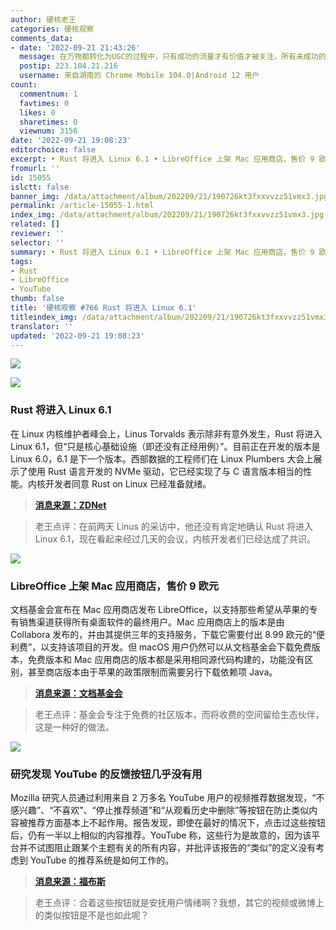 ```yaml
---
author: 硬核老王
categories: 硬核观察
comments_data:
- date: '2022-09-21 21:43:26'
  message: 在万物都转化为UGC的过程中，只有成功的流量才有价值才被关注，所有未成功的都时刻准备着成功。平台为了内容的不断产生也总和咱们说，这条道没有失败学说，只有成功学说。
  postip: 223.104.21.216
  username: 来自湖南的 Chrome Mobile 104.0|Android 12 用户
count:
  commentnum: 1
  favtimes: 0
  likes: 0
  sharetimes: 0
  viewnum: 3156
date: '2022-09-21 19:08:23'
editorchoice: false
excerpt: • Rust 将进入 Linux 6.1 • LibreOffice 上架 Mac 应用商店，售价 9 欧元 • 研究发现 YouTube 的反馈按钮几乎没有用
fromurl: ''
id: 15055
islctt: false
banner_img: /data/attachment/album/202209/21/190726kt3fxxvvzz51vmx3.jpg
permalink: /article-15055-1.html
index_img: /data/attachment/album/202209/21/190726kt3fxxvvzz51vmx3.jpg
related: []
reviewer: ''
selector: ''
summary: • Rust 将进入 Linux 6.1 • LibreOffice 上架 Mac 应用商店，售价 9 欧元 • 研究发现 YouTube 的反馈按钮几乎没有用
tags:
- Rust
- LibreOffice
- YouTube
thumb: false
title: '硬核观察 #766 Rust 将进入 Linux 6.1'
titleindex_img: /data/attachment/album/202209/21/190726kt3fxxvvzz51vmx3.jpg
translator: ''
updated: '2022-09-21 19:08:23'
---
```


![](/data/attachment/album/202209/21/190726kt3fxxvvzz51vmx3.jpg)


![](/data/attachment/album/202209/21/190733txi0gvgywmb6i0vr.jpg)


### Rust 将进入 Linux 6.1


在 Linux 内核维护者峰会上，Linus Torvalds 表示除非有意外发生，Rust 将进入 Linux 6.1，但“只是核心基础设施（即还没有正经用例）”。目前正在开发的版本是 Linux 6.0，6.1 是下一个版本。西部数据的工程师们在 Linux Plumbers 大会上展示了使用 Rust 语言开发的 NVMe 驱动，它已经实现了与 C 语言版本相当的性能。内核开发者同意 Rust on Linux 已经准备就绪。



> 
> **[消息来源：ZDNet](https://www.zdnet.com/article/linus-torvalds-rust-will-go-into-linux-6-1/)**
> 
> 
> 



> 
> 老王点评：在前两天 Linus 的采访中，他还没有肯定地确认 Rust 将进入 Linux 6.1，现在看起来经过几天的会议，内核开发者们已经达成了共识。
> 
> 
> 


![](/data/attachment/album/202209/21/190750e1wlqu5n13wsrlss.jpg)


### LibreOffice 上架 Mac 应用商店，售价 9 欧元


文档基金会宣布在 Mac 应用商店发布 LibreOffice，以支持那些希望从苹果的专有销售渠道获得所有桌面软件的最终用户。Mac 应用商店上的版本是由 Collabora 发布的，并由其提供三年的支持服务，下载它需要付出 8.99 欧元的“便利费”，以支持该项目的开发。但 macOS 用户仍然可以从文档基金会下载免费版本，免费版本和 Mac 应用商店的版本都是采用相同源代码构建的，功能没有区别，甚至商店版本由于苹果的政策限制而需要另行下载依赖项 Java。



> 
> **[消息来源：文档基金会](https://blog.documentfoundation.org/blog/2022/09/19/the-document-foundation-releases-libreoffice-on-apples-mac-app-store/)**
> 
> 
> 



> 
> 老王点评：基金会专注于免费的社区版本，而将收费的空间留给生态伙伴，这是一种好的做法。
> 
> 
> 


![](/data/attachment/album/202209/21/190808ji44x94x9yz9bkib.jpg)


### 研究发现 YouTube 的反馈按钮几乎没有用


Mozilla 研究人员通过利用来自 2 万多名 YouTube 用户的视频推荐数据发现，“不感兴趣”、“不喜欢”、“停止推荐频道”和“从观看历史中删除”等按钮在防止类似内容被推荐方面基本上不起作用。报告发现，即使在最好的情况下，点击过这些按钮后，仍有一半以上相似的内容推荐。YouTube 称，这些行为是故意的，因为该平台并不试图阻止跟某个主题有关的所有内容，并批评该报告的“类似”的定义没有考虑到 YouTube 的推荐系统是如何工作的。



> 
> **[消息来源：福布斯](https://www.forbes.com/sites/richardnieva/2022/09/20/youtube-dislike-recommendations-mozilla/)**
> 
> 
> 



> 
> 老王点评：合着这些按钮就是安抚用户情绪啊？我想，其它的视频或微博上的类似按钮是不是也如此呢？
> 
> 
>